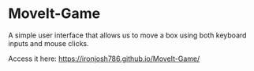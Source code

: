 # MoveIt-Game
A simple user interface that allows us to move a box using both keyboard inputs and mouse clicks.

Access it here: https://ironjosh786.github.io/MoveIt-Game/
